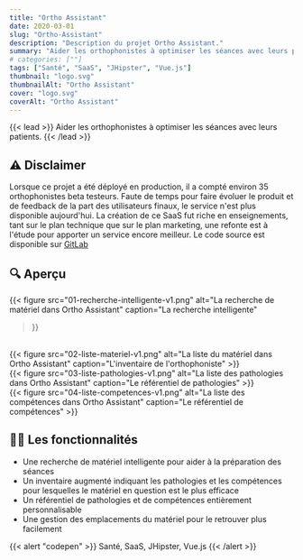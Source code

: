 ```yaml
---
title: "Ortho Assistant"
date: 2020-03-01
slug: "Ortho-Assistant"
description: "Description du projet Ortho Assistant."
summary: "Aider les orthophonistes à optimiser les séances avec leurs patients."
# categories: [""]
tags: ["Santé", "SaaS", "JHipster", "Vue.js"]
thumbnail: "logo.svg"
thumbnailAlt: "Ortho Assistant"
cover: "logo.svg"
coverAlt: "Ortho Assistant"
---
```


{{< lead >}}
Aider les orthophonistes à optimiser les séances avec leurs patients.
{{< /lead >}}

## :warning: Disclaimer

Lorsque ce projet a été déployé en production, il a compté environ 35 orthophonistes beta testeurs.
Faute de temps pour faire évoluer le produit et de feedback de la part des utilisateurs finaux, le service n'est plus disponible aujourd'hui.
La création de ce SaaS fut riche en enseignements, tant sur le plan technique que sur le plan marketing, une refonte est à l'étude pour apporter
un service encore meilleur. Le code source est disponible sur [GitLab](https://gitlab.com/atondoux/orthoassistant)

## :mag: Aperçu

{{< figure
src="01-recherche-intelligente-v1.png"
alt="La recherche de matériel dans Ortho Assistant"
caption="La recherche intelligente"
>}}
<br>
{{< figure
src="02-liste-materiel-v1.png"
alt="La liste du matériel dans Ortho Assistant"
caption="L'inventaire de l'orthophoniste"
>}}
<br>
{{< figure
src="03-liste-pathologies-v1.png"
alt="La liste des pathologies dans Ortho Assistant"
caption="Le référentiel de pathologies"
>}}
<br>
{{< figure
src="04-liste-competences-v1.png"
alt="La liste des compétences dans Ortho Assistant"
caption="Le référentiel de compétences"
>}}

## :health_worker: Les fonctionnalités

* Une recherche de matériel intelligente pour aider à la préparation des séances
* Un inventaire augmenté indiquant les pathologies et les compétences pour lesquelles le matériel en question est le plus efficace
* Un référentiel de pathologies et de compétences entièrement personnalisable
* Une gestion des emplacements du matériel pour le retrouver plus facilement

{{< alert "codepen" >}}
Santé, SaaS, JHipster, Vue.js
{{< /alert >}}


